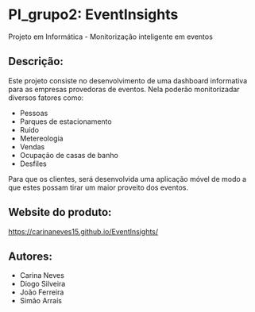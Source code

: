 # PI_grupo2: EventInsights #
Projeto em Informática - Monitorização inteligente em eventos

## Descrição: ##
Este projeto consiste no desenvolvimento de uma dashboard informativa para as empresas provedoras de eventos. Nela poderão monitorizadar diversos fatores como:
  * Pessoas
  * Parques de estacionamento
  * Ruído
  * Metereologia
  * Vendas
  * Ocupação de casas de banho
  * Desfiles
  
Para que os clientes, será desenvolvida uma aplicação móvel de modo a que estes possam tirar um maior proveito dos eventos.

## Website do produto: ##
https://carinaneves15.github.io/EventInsights/

## Autores: ##
  * Carina Neves
  * Diogo Silveira
  * João Ferreira
  * Simão Arraís
  
